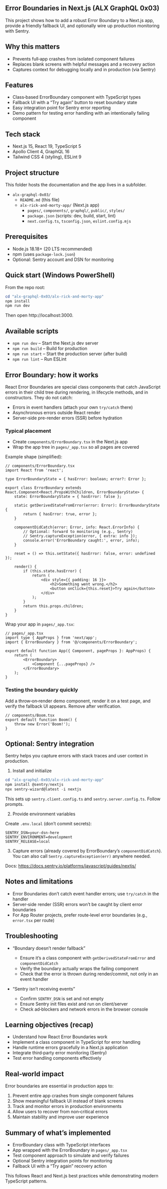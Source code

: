 ## Error Boundaries in Next.js (ALX GraphQL 0x03)

This project shows how to add a robust Error Boundary to a Next.js app, provide a friendly fallback UI, and optionally wire up production monitoring with Sentry.

## Why this matters

- Prevents full‑app crashes from isolated component failures
- Replaces blank screens with helpful messages and a recovery action
- Captures context for debugging locally and in production (via Sentry)

## Features

- Class‑based ErrorBoundary component with TypeScript types
- Fallback UI with a “Try again” button to reset boundary state
- Easy integration point for Sentry error reporting
- Demo pattern for testing error handling with an intentionally failing component

## Tech stack

- Next.js 15, React 19, TypeScript 5
- Apollo Client 4, GraphQL 16
- Tailwind CSS 4 (styling), ESLint 9

## Project structure

This folder hosts the documentation and the app lives in a subfolder.

- `alx-graphql-0x03/`
	- `README.md` (this file)
	- `alx-rick-and-morty-app/` (Next.js app)
		- `pages/`, `components/`, `graphql/`, `public/`, `styles/`
		- `package.json` (scripts: dev, build, start, lint)
		- `next.config.ts`, `tsconfig.json`, `eslint.config.mjs`

## Prerequisites

- Node.js 18.18+ (20 LTS recommended)
- npm (uses `package-lock.json`) 
- Optional: Sentry account and DSN for monitoring

## Quick start (Windows PowerShell)

From the repo root:

```powershell
cd "alx-graphql-0x03/alx-rick-and-morty-app"
npm install
npm run dev
```

Then open http://localhost:3000.

## Available scripts

- `npm run dev` – Start the Next.js dev server
- `npm run build` – Build for production
- `npm run start` – Start the production server (after build)
- `npm run lint` – Run ESLint

## Error Boundary: how it works

React Error Boundaries are special class components that catch JavaScript errors in their child tree during rendering, in lifecycle methods, and in constructors. They do not catch:

- Errors in event handlers (attach your own `try/catch` there)
- Asynchronous errors outside React render
- Server-side pre-render errors (SSR) before hydration

### Typical placement

- Create `components/ErrorBoundary.tsx` in the Next.js app
- Wrap the app tree in `pages/_app.tsx` so all pages are covered

Example shape (simplified):

```tsx
// components/ErrorBoundary.tsx
import React from 'react';

type ErrorBoundaryState = { hasError: boolean; error?: Error };

export class ErrorBoundary extends React.Component<React.PropsWithChildren, ErrorBoundaryState> {
	state: ErrorBoundaryState = { hasError: false };

	static getDerivedStateFromError(error: Error): ErrorBoundaryState {
		return { hasError: true, error };
	}

	componentDidCatch(error: Error, info: React.ErrorInfo) {
		// Optional: forward to monitoring (e.g., Sentry)
		// Sentry.captureException(error, { extra: info });
		console.error('ErrorBoundary caught:', error, info);
	}

	reset = () => this.setState({ hasError: false, error: undefined });

	render() {
		if (this.state.hasError) {
			return (
				<div style={{ padding: 16 }}>
					<h2>Something went wrong.</h2>
					<button onClick={this.reset}>Try again</button>
				</div>
			);
		}
		return this.props.children;
	}
}
```

Wrap your app in `pages/_app.tsx`:

```tsx
// pages/_app.tsx
import type { AppProps } from 'next/app';
import { ErrorBoundary } from '@/components/ErrorBoundary';

export default function App({ Component, pageProps }: AppProps) {
	return (
		<ErrorBoundary>
			<Component {...pageProps} />
		</ErrorBoundary>
	);
}
```

### Testing the boundary quickly

Add a throw‑on‑render demo component, render it on a test page, and verify the fallback UI appears. Remove after verification.

```tsx
// components/Boom.tsx
export default function Boom() {
	throw new Error('Boom!');
}
```

## Optional: Sentry integration

Sentry helps you capture errors with stack traces and user context in production.

1) Install and initialize

```powershell
cd "alx-graphql-0x03/alx-rick-and-morty-app"
npm install @sentry/nextjs
npx sentry-wizard@latest -i nextjs
```

This sets up `sentry.client.config.ts` and `sentry.server.config.ts`. Follow prompts.

2) Provide environment variables

Create `.env.local` (don’t commit secrets):

```env
SENTRY_DSN=your-dsn-here
SENTRY_ENVIRONMENT=development
SENTRY_RELEASE=local
```

3) Capture errors (already covered by ErrorBoundary’s `componentDidCatch`). You can also call `Sentry.captureException(err)` anywhere needed.

Docs: https://docs.sentry.io/platforms/javascript/guides/nextjs/

## Notes and limitations

- Error Boundaries don’t catch event handler errors; use `try/catch` in the handler
- Server‑side render (SSR) errors won’t be caught by client error boundaries
- For App Router projects, prefer route‑level error boundaries (e.g., `error.tsx` per route)

## Troubleshooting

- “Boundary doesn’t render fallback”
	- Ensure it’s a class component with `getDerivedStateFromError` and `componentDidCatch`
	- Verify the boundary actually wraps the failing component
	- Check that the error is thrown during render/commit, not only in an event handler

- “Sentry isn’t receiving events”
	- Confirm `SENTRY_DSN` is set and not empty
	- Ensure Sentry init files exist and run on client/server
	- Check ad‑blockers and network errors in the browser console

## Learning objectives (recap)

- Understand how React Error Boundaries work
- Implement a class component in TypeScript for error handling
- Handle runtime errors gracefully in a Next.js application
- Integrate third‑party error monitoring (Sentry)
- Test error handling components effectively

## Real‑world impact

Error boundaries are essential in production apps to:

1. Prevent entire app crashes from single component failures
2. Show meaningful fallback UI instead of blank screens
3. Track and monitor errors in production environments
4. Allow users to recover from non‑critical errors
5. Maintain stability and improve user experience

## Summary of what’s implemented

- ErrorBoundary class with TypeScript interfaces
- App wrapped with the ErrorBoundary in `pages/_app.tsx`
- Test component approach to simulate and verify failures
- Optional Sentry integration points for monitoring
- Fallback UI with a “Try again” recovery action

This follows React and Next.js best practices while demonstrating modern TypeScript patterns.